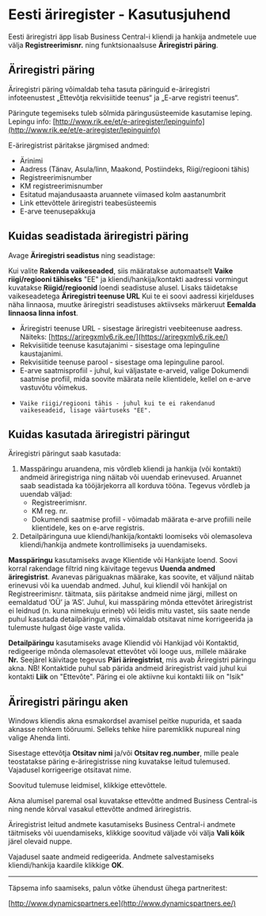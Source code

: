 ---
---
# Eesti äriregister - Kasutusjuhend

Eesti äriregistri äpp lisab Business Central-i kliendi ja hankija andmetele uue välja **Registreerimisnr.** ning funktsionaalsuse **Äriregistri päring**.

## Äriregistri päring

Äriregistri päring võimaldab teha tasuta päringuid e-äriregistri infoteenustest „Ettevõtja rekvisiitide teenus“ ja „E-arve registri teenus“.

Päringute tegemiseks tuleb sõlmida päringusüsteemide kasutamise leping. Lepingu info: [http://www.rik.ee/et/e-ariregister/lepinguinfo](http://www.rik.ee/et/e-ariregister/lepinguinfo)

E-äriregistrist päritakse järgmised andmed:

-   Ärinimi
-   Aadress (Tänav, Asula/linn, Maakond, Postiindeks, Riigi/regiooni tähis)
-   Registreerimisnumber
-   KM registreerimisnumber
-   Esitatud majandusaasta aruannete viimased kolm aastanumbrit
-   Link ettevõttele äriregistri teabesüsteemis
-   E-arve teenusepakkuja

## Kuidas seadistada äriregistri päring

Avage **Äriregistri seadistus** ning seadistage:

Kui valite **Rakenda vaikeseaded**, siis määratakse automaatselt **Vaike riigi/regiooni tähiseks** "EE" ja kliendi/hankija/kontakti aadressi vormingut kuvatakse 
**Riigid/regioonid** loendi seadistuse alusel. Lisaks täidetakse vaikeseadetega **Äriregistri teenuse URL** 
Kui te ei soovi aadressi kirjelduses näha linnaosa, muutke äriregistri seadistuses aktiivseks märkeruut **Eemalda linnaosa linna infost**.

-   Äriregistri teenuse URL - sisestage äriregistri veebiteenuse aadress. Näiteks: [https://ariregxmlv6.rik.ee/](https://ariregxmlv6.rik.ee/)
-   Rekvisiitide teenuse kasutajanimi - sisestage oma lepinguline kaustajanimi.
-   Rekvisiitide teenuse parool - sisestage oma lepinguline parool.
-   E-arve saatmisprofiil - juhul, kui väljastate e-arveid, valige Dokumendi saatmise profiil, mida soovite määrata neile klientidele, kellel on e-arve vastuvõtu võimekus.
-	  Vaike riigi/regiooni tähis - juhul kui te ei rakendanud vaikeseadeid, lisage väärtuseks "EE".

## Kuidas kasutada äriregistri päringut

Äriregistri päringut saab kasutada:

1.  Masspäringu aruandena, mis võrdleb kliendi ja hankija (või kontakti) andmeid äriregistriga ning näitab või uuendab erinevused. Aruannet saab seadistada ka tööjärjekorra all korduva tööna. Tegevus võrdleb ja uuendab väljad:
    -   Registreerimisnr.
    -   KM reg. nr.
    -   Dokumendi saatmise profiil - võimadab määrata e-arve profiili neile klientidele, kes on e-arve registris.
2.  Detailpäringuna uue kliendi/hankija/kontakti loomiseks või olemasoleva kliendi/hankija andmete kontrollimiseks ja uuendamiseks.

**Masspäringu** kasutamiseks avage Klientide või Hankijate loend. Soovi korral rakendage filtrid ning käivitage tegevus **Uuenda andmed äriregistrist**. Avanevas päriguaknas määrake, kas soovite, et väljund näitab erinevusi või ka uuendab andmed. Juhul, kui kliendil või hankijal on Registreerimisnr. täitmata, siis päritakse andmeid nime järgi, millest on eemaldatud ’OÜ’ ja ’AS’. Juhul, kui masspäring mõnda ettevõtet äriregistrist ei leidnud (n. kuna nimekuju erineb) või leidis mitu vastet, siis saate nende puhul kasutada detailpäringut, mis võimaldab otsitavat nime korrigeerida ja tulemuste hulgast õige vaste valida.

**Detailpäringu** kasutamiseks avage Kliendid või Hankijad või Kontaktid, redigeerige mõnda olemasolevat ettevõtet või looge uus, millele määrake **Nr.** Seejärel käivitage tegevus **Päri äriregistrist**, mis avab Äriregistri päringu akna.
NB! Kontaktide puhul sab pärida andmeid äriregistrist vaid juhul kui kontakti **Liik** on "Ettevõte". Päring ei ole aktiivne kui kontakti liik on "Isik"

## Äriregistri päringu aken

Windows kliendis akna esmakordsel avamisel peitke nupurida, et saada aknasse rohkem tööruumi. Selleks tehke hiire paremklikk nupureal ning valige Ahenda linti.

Sisestage ettevõtja **Otsitav nimi** ja/või **Otsitav reg.number**, mille peale teostatakse päring e-äriregistrisse ning kuvatakse leitud tulemused. Vajadusel korrigeerige otsitavat nime.

Soovitud tulemuse leidmisel, klikkige ettevõttele.

Akna alumisel paremal osal kuvatakse ettevõtte andmed Business Central-is ning nende kõrval vasakul ettevõtte andmed äriregistris.

Äriregistrist leitud andmete kasutamiseks Business Central-i andmete täitmiseks või uuendamiseks, klikkige soovitud väljade või välja **Vali kõik** järel olevaid nuppe.

Vajadusel saate andmeid redigeerida. Andmete salvestamiseks kliendi/hankija kaardile klikkige **OK**.

----------

Täpsema info saamiseks, palun võtke ühendust ühega partneritest:

[http://www.dynamicspartners.ee](http://www.dynamicspartners.ee/)
